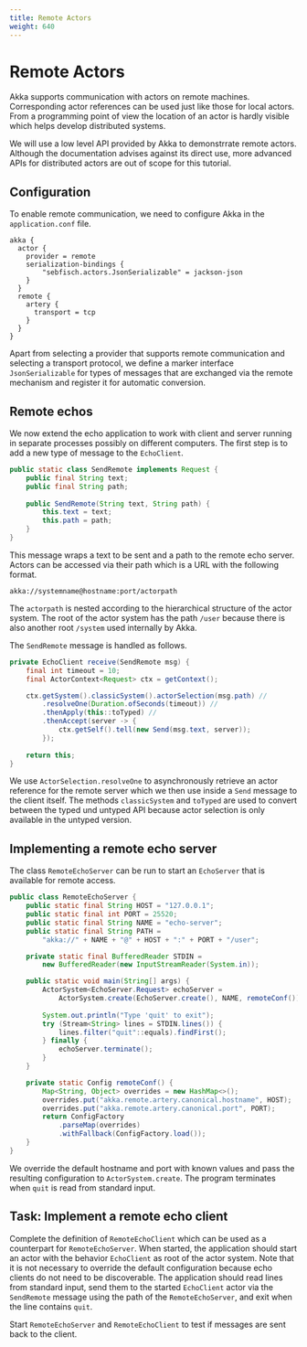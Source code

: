 ```yaml
---
title: Remote Actors
weight: 640
---
```


# Remote Actors

Akka supports communication with actors on remote machines.
Corresponding actor references can be used just like those for local actors.
From a programming point of view
the location of an actor is hardly visible
which helps develop distributed systems.

We will use a low level API provided by Akka to demonstrrate remote actors.
Although the documentation advises against its direct use,
more advanced APIs for distributed actors are out of scope for this tutorial.

## Configuration

To enable remote communication,
we need to configure Akka in the `application.conf` file.

```
akka {
  actor {
    provider = remote
    serialization-bindings {
        "sebfisch.actors.JsonSerializable" = jackson-json
    }
  }
  remote {
    artery {
      transport = tcp
    }
  }
}
```

Apart from selecting a provider that supports remote communication
and selecting a transport protocol,
we define a marker interface `JsonSerializable` for types of messages
that are exchanged via the remote mechanism
and register it for automatic conversion.

## Remote echos

We now extend the echo application to work with client and server
running in separate processes possibly on different computers.
The first step is to add a new type of message to the `EchoClient`.

```java
public static class SendRemote implements Request {
    public final String text;
    public final String path;
    
    public SendRemote(String text, String path) {
        this.text = text;
        this.path = path;
    }
}
```

This message wraps a text to be sent
and a path to the remote echo server.
Actors can be accessed via their path which is a URL with the following format.

```
akka://systemname@hostname:port/actorpath
```

The `actorpath` is nested according to the hierarchical structure of the actor system.
The root of the actor system has the path `/user`
because there is also another root `/system` used internally by Akka.

The `SendRemote` message is handled as follows.

```java
private EchoClient receive(SendRemote msg) {
    final int timeout = 10;
    final ActorContext<Request> ctx = getContext();

    ctx.getSystem().classicSystem().actorSelection(msg.path) //
        .resolveOne(Duration.ofSeconds(timeout)) //
        .thenApply(this::toTyped) //
        .thenAccept(server -> {
            ctx.getSelf().tell(new Send(msg.text, server));
        });
    
    return this;
}
```

We use `ActorSelection.resolveOne` 
to asynchronously retrieve an actor reference for the remote server
which we then use inside a `Send` message to the client itself.
The methods `classicSystem` and `toTyped` are used
to convert between the typed und untyped API 
because actor selection is only available in the untyped version.

## Implementing a remote echo server

The class `RemoteEchoServer` can be run
to start an `EchoServer` that is available for remote access.

```java
public class RemoteEchoServer {
    public static final String HOST = "127.0.0.1";
    public static final int PORT = 25520;
    public static final String NAME = "echo-server";
    public static final String PATH =
        "akka://" + NAME + "@" + HOST + ":" + PORT + "/user";

    private static final BufferedReader STDIN = 
        new BufferedReader(new InputStreamReader(System.in));

    public static void main(String[] args) {        
        ActorSystem<EchoServer.Request> echoServer =
            ActorSystem.create(EchoServer.create(), NAME, remoteConf());
        
        System.out.println("Type 'quit' to exit");
        try (Stream<String> lines = STDIN.lines()) {
            lines.filter("quit"::equals).findFirst();
        } finally {
            echoServer.terminate();
        }
    }

    private static Config remoteConf() {
        Map<String, Object> overrides = new HashMap<>();
        overrides.put("akka.remote.artery.canonical.hostname", HOST);
        overrides.put("akka.remote.artery.canonical.port", PORT);
        return ConfigFactory
            .parseMap(overrides)
            .withFallback(ConfigFactory.load());
    }
}
```

We override the default hostname and port with known values
and pass the resulting configuration to `ActorSystem.create`.
The program terminates when `quit` is read from standard input.

## Task: Implement a remote echo client

Complete the definition of `RemoteEchoClient`
which can be used as a counterpart for `RemoteEchoServer`.
When started, the application should start an actor
with the behavior `EchoClient` as root of the actor system.
Note that it is not necessary to override the default configuration
because echo clients do not need to be discoverable.
The application should read lines from standard input,
send them to the started `EchoClient` actor via the `SendRemote` message
using the path of the `RemoteEchoServer`,
and exit when the line contains `quit`.

Start `RemoteEchoServer` and `RemoteEchoClient`
to test if messages are sent back to the client.

